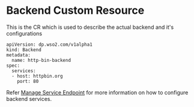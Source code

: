 # Backend Custom Resource

 This is the CR which is used to describe the actual backend and it's configurations

```
apiVersion: dp.wso2.com/v1alpha1
kind: Backend
metadata:
  name: http-bin-backend
spec:
  services:
  - host: httpbin.org
    port: 80
```

Refer [Manage Service Endpoint](../../create-api/manage-service-endpoint/manage-certificate) for more information on how to configure backend services.